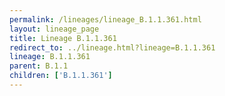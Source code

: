 ```yaml
---
permalink: /lineages/lineage_B.1.1.361.html
layout: lineage_page
title: Lineage B.1.1.361
redirect_to: ../lineage.html?lineage=B.1.1.361
lineage: B.1.1.361
parent: B.1.1
children: ['B.1.1.361']
---
```

